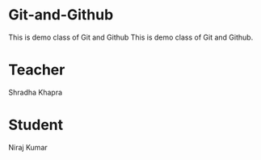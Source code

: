# Git-and-Github
This is demo class of Git and Github
This is demo class of Git and Github.
 # Teacher
 Shradha Khapra
  # Student
  Niraj Kumar